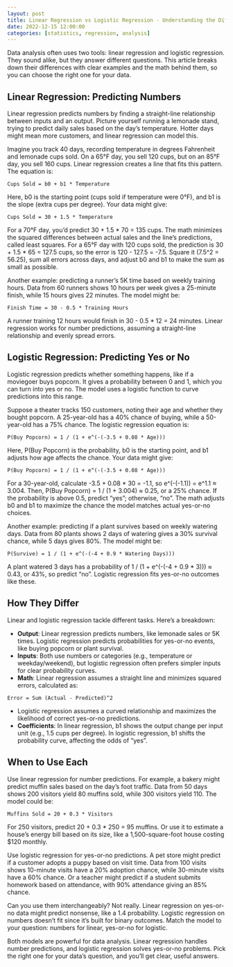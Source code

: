 ```yaml
---
layout: post
title: Linear Regression vs Logistic Regression - Understanding the Differences
date: 2022-12-15 12:00:00
categories: [statistics, regression, analysis]
---
```



Data analysis often uses two tools: linear regression and logistic regression. They sound alike, but they answer different questions. This article breaks down their differences with clear examples and the math behind them, so you can choose the right one for your data.

## Linear Regression: Predicting Numbers

Linear regression predicts numbers by finding a straight-line relationship between inputs and an output. Picture yourself running a lemonade stand, trying to predict daily sales based on the day’s temperature. Hotter days might mean more customers, and linear regression can model this.

Imagine you track 40 days, recording temperature in degrees Fahrenheit and lemonade cups sold. On a 65°F day, you sell 120 cups, but on an 85°F day, you sell 160 cups. Linear regression creates a line that fits this pattern. The equation is:

```shell
Cups Sold = b0 + b1 * Temperature
```

Here, b0 is the starting point (cups sold if temperature were 0°F), and b1 is the slope (extra cups per degree). Your data might give:

```shell
Cups Sold = 30 + 1.5 * Temperature
```

For a 70°F day, you’d predict 30 + 1.5 * 70 = 135 cups. The math minimizes the squared differences between actual sales and the line’s predictions, called least squares. For a 65°F day with 120 cups sold, the prediction is 30 + 1.5 * 65 = 127.5 cups, so the error is 120 - 127.5 = -7.5. Square it (7.5^2 = 56.25), sum all errors across days, and adjust b0 and b1 to make the sum as small as possible.

Another example: predicting a runner’s 5K time based on weekly training hours. Data from 60 runners shows 10 hours per week gives a 25-minute finish, while 15 hours gives 22 minutes. The model might be:

```shell
Finish Time = 30 - 0.5 * Training Hours
```

A runner training 12 hours would finish in 30 - 0.5 * 12 = 24 minutes. Linear regression works for number predictions, assuming a straight-line relationship and evenly spread errors.

## Logistic Regression: Predicting Yes or No

Logistic regression predicts whether something happens, like if a moviegoer buys popcorn. It gives a probability between 0 and 1, which you can turn into yes or no. The model uses a logistic function to curve predictions into this range.

Suppose a theater tracks 150 customers, noting their age and whether they bought popcorn. A 25-year-old has a 40% chance of buying, while a 50-year-old has a 75% chance. The logistic regression equation is:

```shell
P(Buy Popcorn) = 1 / (1 + e^(-(-3.5 + 0.08 * Age)))
```

Here, P(Buy Popcorn) is the probability, b0 is the starting point, and b1 adjusts how age affects the chance. Your data might give:

```shell
P(Buy Popcorn) = 1 / (1 + e^(-(-3.5 + 0.08 * Age)))
```

For a 30-year-old, calculate -3.5 + 0.08 * 30 = -1.1, so e^(-(-1.1)) = e^1.1 ≈ 3.004. Then, P(Buy Popcorn) = 1 / (1 + 3.004) ≈ 0.25, or a 25% chance. If the probability is above 0.5, predict “yes”; otherwise, “no”. The math adjusts b0 and b1 to maximize the chance the model matches actual yes-or-no choices.

Another example: predicting if a plant survives based on weekly watering days. Data from 80 plants shows 2 days of watering gives a 30% survival chance, while 5 days gives 80%. The model might be:

```shell
P(Survive) = 1 / (1 + e^(-(-4 + 0.9 * Watering Days)))
```

A plant watered 3 days has a probability of 1 / (1 + e^(-(-4 + 0.9 * 3))) ≈ 0.43, or 43%, so predict “no”. Logistic regression fits yes-or-no outcomes like these.

## How They Differ

Linear and logistic regression tackle different tasks. Here’s a breakdown:

- **Output**: Linear regression predicts numbers, like lemonade sales or 5K times. Logistic regression predicts probabilities for yes-or-no events, like buying popcorn or plant survival.
- **Inputs**: Both use numbers or categories (e.g., temperature or weekday/weekend), but logistic regression often prefers simpler inputs for clear probability curves.
- **Math**: Linear regression assumes a straight line and minimizes squared errors, calculated as:

```shell
Error = Sum (Actual - Predicted)^2
```

- Logistic regression assumes a curved relationship and maximizes the likelihood of correct yes-or-no predictions.
- **Coefficients**: In linear regression, b1 shows the output change per input unit (e.g., 1.5 cups per degree). In logistic regression, b1 shifts the probability curve, affecting the odds of “yes”.

## When to Use Each

Use linear regression for number predictions. For example, a bakery might predict muffin sales based on the day’s foot traffic. Data from 50 days shows 200 visitors yield 80 muffins sold, while 300 visitors yield 110. The model could be:

```shell
Muffins Sold = 20 + 0.3 * Visitors
```

For 250 visitors, predict 20 + 0.3 * 250 = 95 muffins. Or use it to estimate a house’s energy bill based on its size, like a 1,500-square-foot house costing $120 monthly.

Use logistic regression for yes-or-no predictions. A pet store might predict if a customer adopts a puppy based on visit time. Data from 100 visits shows 10-minute visits have a 20% adoption chance, while 30-minute visits have a 60% chance. Or a teacher might predict if a student submits homework based on attendance, with 90% attendance giving an 85% chance.

Can you use them interchangeably? Not really. Linear regression on yes-or-no data might predict nonsense, like a 1.4 probability. Logistic regression on numbers doesn’t fit since it’s built for binary outcomes. Match the model to your question: numbers for linear, yes-or-no for logistic.

Both models are powerful for data analysis. Linear regression handles number predictions, and logistic regression solves yes-or-no problems. Pick the right one for your data’s question, and you’ll get clear, useful answers.